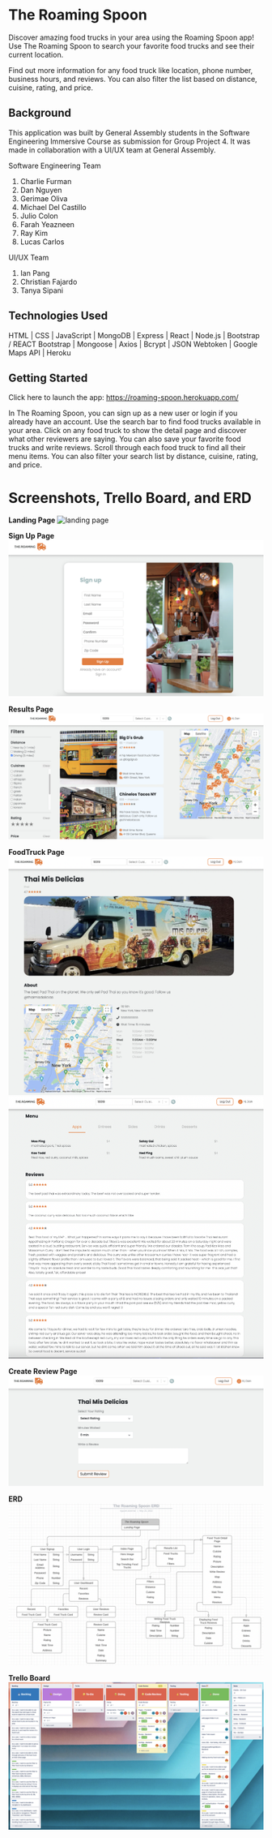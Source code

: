# **The Roaming Spoon**

Discover amazing food trucks in your area using the Roaming Spoon app! Use The Roaming Spoon to search your favorite food trucks and see their current location. 

Find out more information for any food truck like location, phone number, business hours, and reviews. You can also filter the list based on distance, cuisine, rating, and price.

## **Background**

This application was built by General Assembly students in the Software Engineering Immersive Course as submission for Group Project 4. It was made in collaboration with a UI/UX team at General Assembly.

Software Engineering Team
1. Charlie Furman
2. Dan Nguyen
3. Gerimae Oliva
4. Michael Del Castillo
5. Julio Colon
6. Farah Yeazneen
7. Ray Kim
8. Lucas Carlos

UI/UX Team
1. Ian Pang
2. Christian Fajardo
3. Tanya Sipani

## **Technologies Used**

HTML | CSS | JavaScript | MongoDB | Express | React | Node.js | Bootstrap / REACT Bootstrap | Mongoose | Axios | Bcrypt | JSON Webtoken | Google Maps API | Heroku

## **Getting Started**

Click here to launch the app: https://roaming-spoon.herokuapp.com/

In The Roaming Spoon, you can sign up as a new user or login if you already have an account. Use the search bar to find food trucks available in your area. Click on any food truck to show the detail page and discover what other reviewers are saying. You can also save your favorite food trucks and write reviews. Scroll through each food truck to find all their menu items. You can also filter your search list by distance, cuisine, rating, and price. 

# **Screenshots, Trello Board, and ERD**

**Landing Page**
![landing page](/public/readmeAssets/landing-page.png)

**Sign Up Page**
![sign up page](/public/readmeAssets/signup-page.png)

**Results Page**
![results page](/public/readmeAssets/results-page.png)

**FoodTruck Page**
![foodtruck page](/public/readmeAssets/detail-page-1.png)
![foodtruck page 2](/public/readmeAssets/detail-page-2.png)

**Create Review Page**
![create review page](/public/readmeAssets/create-review.png)

**ERD**
![erd](/public/readmeAssets/erd.png)

**Trello Board**
![trello board](/public/readmeAssets/trelloboard.png)